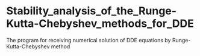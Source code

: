 # Stability_analysis_of_the_Runge-Kutta-Chebyshev_methods_for_DDE

The program for receiving numerical solution of DDE equations by Runge-Kutta-Chebyshev method
